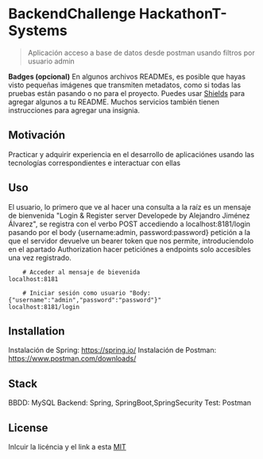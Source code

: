 # BackendChallenge HackathonT-Systems


> Aplicación acceso a base de datos desde postman usando filtros por usuario admin

**Badges (opcional)** 
En algunos archivos READMEs, es posible que hayas visto pequeñas imágenes que transmiten metadatos, como si todas las pruebas están pasando o no para el proyecto. Puedes usar [Shields](http://shields.io/) para agregar algunos a tu README. Muchos servicios también tienen instrucciones para agregar una insignia. 

## Motivación 
Practicar y adquirir experiencia en el desarrollo de aplicaciónes usando las tecnologías correspondientes e interactuar con ellas 

## Uso
El usuario, lo primero que ve al hacer una consulta a la raíz es un mensaje de bienvenida "Login & Register server Developede by Alejandro Jiménez Álvarez", se registra con el verbo POST accediendo a localhost:8181/login pasando por el body {username:admin, password:password} petición a la que el servidor devuelve un bearer token que nos permite, introduciendolo en el apartado Authorization hacer peticiónes a endpoints solo accesibles una vez registrado.

```shell
    # Acceder al mensaje de bievenida
localhost:8181
```

```shell
    # Iniciar sesión como usuario "Body: {"username":"admin","password":"password"}"
localhost:8181/login
```


## Installation
Instalación de Spring: https://spring.io/
Instalación de Postman: https://www.postman.com/downloads/
## Stack 
BBDD: MySQL
Backend: Spring, SpringBoot,SpringSecurity
Test: Postman

## License 

Inlcuir la licéncia y el link a esta
[MIT](https://opensource.org/licenses/MIT)
